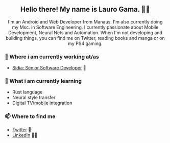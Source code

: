 <h2 align="center">Hello there! My name is Lauro Gama. 👋🤓</h2>
<p align="center">I'm an Android and Web Developer from Manaus.
I'm also currently doing my Msc. in Software Engineering.
I currently passionate about Mobile Development, Neural Nets and Automation.
When I'm not developing and building things, you can find me on Twitter, reading books and manga or on my PS4 gaming.</p>

### 💼 Where i am currently working at/as
- [Sidia: Senior Software Developer](http://www.sidia.com) 💼 
### 📖 What i am currently learning
- Rust language
- Neural style transfer
- Digital TV/mobile integration

### 📫 Where to find me
- [Twitter](https://twitter.com/laurogama) 🐤
- [LinkedIn](https://linkedin.com/in/laurogama) 👨💼

<!--
**laurogama/laurogama** is a ✨ _special_ ✨ repository because its `README.md` (this file) appears on your GitHub profile.

Here are some ideas to get you started:

- 🔭 I’m currently working on ...
- 🌱 I’m currently learning ...
- 👯 I’m looking to collaborate on ...
- 🤔 I’m looking for help with ...
- 💬 Ask me about ...
- 📫 How to reach me: ...
- 😄 Pronouns: ...
- ⚡ Fun fact: ...
-->
